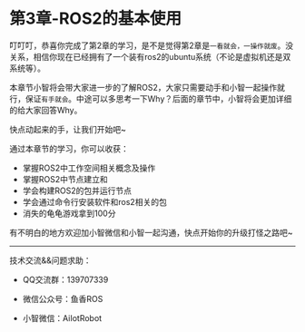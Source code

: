 # 第3章-ROS2的基本使用

叮叮叮，恭喜你完成了第2章的学习，是不是觉得第2章是`一看就会，一操作就废`。没关系，相信你现在已经拥有了一个装有ros2的ubuntu系统（不论是虚拟机还是双系统等）。

本章节小智将会带大家进一步的了解ROS2，大家只需要动手和小智一起操作就行，保证`有手就会`。中途可以多思考一下Why？后面的章节中，小智将会更加详细的给大家回答Why。

快点动起来的手，让我们开始吧~




通过本章节的学习，你可以收获：

- 掌握ROS2中工作空间相关概念及操作
- 掌握ROS2中节点建立和                                                                                                                                                                                                                                                                                                                                                                                                                                                                                                                                                                                                                                                                                  
- 学会构建ROS2的包并运行节点
- 学会通过命令行安装软件和ros2相关的包
- 消失的龟龟游戏拿到100分



有不明白的地方欢迎加小智微信和小智一起沟通，快点开始你的升级打怪之路吧~



------


技术交流&&问题求助：

- QQ交流群：139707339

- 微信公众号：鱼香ROS

- 小智微信：AiIotRobot





